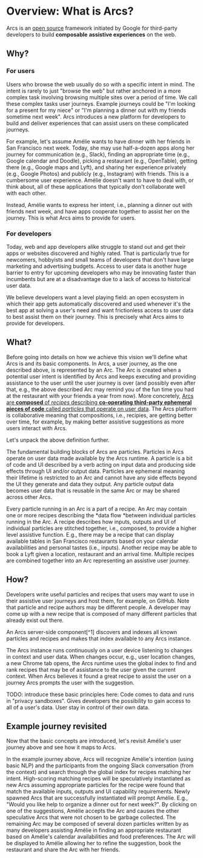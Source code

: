 # Overview: What is Arcs?

Arcs is an [open source](https://github.com/PolymerLabs/arcs) framework initiated by Google for third-party developers to build **composable** **assistive experiences** on the web.

## Why?

### For users

Users who browse the web usually do so with a specific intent in mind. The intent is rarely to just "browse the web" but rather anchored in a more complex task involving browsing multiple sites over a period of time. We call these complex tasks user journeys. Example journeys could be "I'm looking for a present for my niece" or "I'm planning a dinner out with my friends sometime next week". Arcs introduces a new platform for developers to build and deliver experiences that can assist users on these complicated journeys.

For example, let's assume Amélie wants to have dinner with her friends in San Francisco next week. Today, she may use half-a-dozen apps along her journey for communication (e.g., Slack), finding an appropriate time (e.g., Google calendar and Doodle), picking a restaurant (e.g., OpenTable), getting there (e.g., Google maps and Lyft), and sharing her experience privately (e.g., Google Photos) and publicly (e.g., Instagram) with friends. This is a cumbersome user experience. Amélie doesn't want to have to deal with, or think about, all of these applications that typically don't collaborate well with each other.

Instead, Amélie wants to express her intent, i.e., planning a dinner out with friends next week, and have apps cooperate together to assist her on the journey. This is what Arcs aims to provide for users.


### For developers

Today, web and app developers alike struggle to stand out and get their apps or websites discovered and highly rated. That is particularly true for newcomers, hobbyists and small teams of developers that don't have large marketing and advertising budgets. Access to user data is another huge barrier to entry for upcoming developers who may be innovating faster than incumbents but are at a disadvantage due to a lack of access to historical user data.

We believe developers want a level playing field: an open ecosystem in which their app gets automatically discovered and used whenever it's the best app at solving a user's need and want frictionless access to user data to best assist them on their journey. This is precisely what Arcs aims to provide for developers.


## What?

Before going into details on how we achieve this vision we'll define what Arcs is and its basic components. In Arcs, a user journey, as the one described above, is represented by an Arc. The Arc is created when a potential user intent is identified by Arcs and keeps executing and providing assistance to the user until the user journey is over (and possibly even after that, e.g., the above described Arc may remind you of the fun time you had at the restaurant with your friends a year from now). More concretely, <span style="text-decoration:underline;">Arcs are **composed** of *recipes* describing **co-operating** **third-party ephemeral pieces of code** called *particles* that operate on user data</span>. The Arcs platform is collaborative meaning that compositions, i.e., recipies, are getting better over time, for example, by making better assistive suggestions as more users interact with Arcs.

Let's unpack the above definition further.

The fundamental building blocks of Arcs are particles. Particles in Arcs operate on user data made available by the Arcs runtime. A particle is a bit of code and UI described by a verb acting on input data and producing side effects through UI and/or output data. Particles are ephemeral meaning their lifetime is restricted to an Arc and cannot have any side effects beyond the UI they generate and data they output. Any particle output data becomes user data that is reusable in the same Arc or may be shared across other Arcs.

Every particle running in an Arc is a part of a recipe. An Arc may contain one or more recipes describing the *data flow *between individual particles running in the Arc. A recipe describes how inputs, outputs and UI of individual particles are stitched together, i.e., composed, to provide a higher level assistive function. E.g., there may be a recipe that can display available tables in San Francisco restaurants based on your calendar availabilities and personal tastes (i.e., inputs). Another recipe may be able to book a Lyft given a location, restaurant and an arrival time. Multiple recipes are combined together into an Arc representing an assistive user journey.


## How?

Developers write useful particles and recipes that users may want to use in their assistive user journeys and host them, for example, on GitHub. Note that particle and recipe authors may be different people. A developer may come up with a new recipe that is composed of many different particles that already exist out there.

An Arcs server-side component[^1] discovers and indexes all known particles and recipes and makes that index available to any Arcs instance.

The Arcs instance runs continuously on a user device listening to changes in context and user data. When changes occur, e.g., user location changes, a new Chrome tab opens, the Arcs runtime uses the global index to find and rank recipes that may be of assistance to the user given the current context. When Arcs believes it found a great recipe to assist the user on a journey Arcs prompts the user with the suggestion.

TODO: introduce these basic principles here: Code comes to data and runs in "privacy sandboxes". Gives developers the possibility to gain access to all of a user's data. User stay in control of their own data.


## Example journey revisited

Now that the basic concepts are introduced, let's revisit Amélie's user journey above and see how it maps to Arcs.

In the example journey above, Arcs will recognize Amélie's intention (using basic NLP) and the participants from the ongoing Slack conversation (from the context) and search through the global index for recipes matching her intent. High-scoring matching recipes will be speculatively instantiated as new Arcs assuming appropriate particles for the recipe were found that match the available inputs, outputs and UI capability requirements. Newly spawned Arcs that are successfully instantiated will prompt Amélie. E.g., "Would you like help to organize a dinner out for next week?". By clicking on one of the suggestions, Amélie accepts the Arc and causes the other speculative Arcs that were not chosen to be garbage collected. The remaining Arc may be composed of several dozen particles written by as many developers assisting Amélie in finding an appropriate restaurant based on Amélie's calendar availabilities and food preferences. The Arc will be displayed to Amélie allowing her to refine the suggestion, book the restaurant and share the Arc with her friends.
